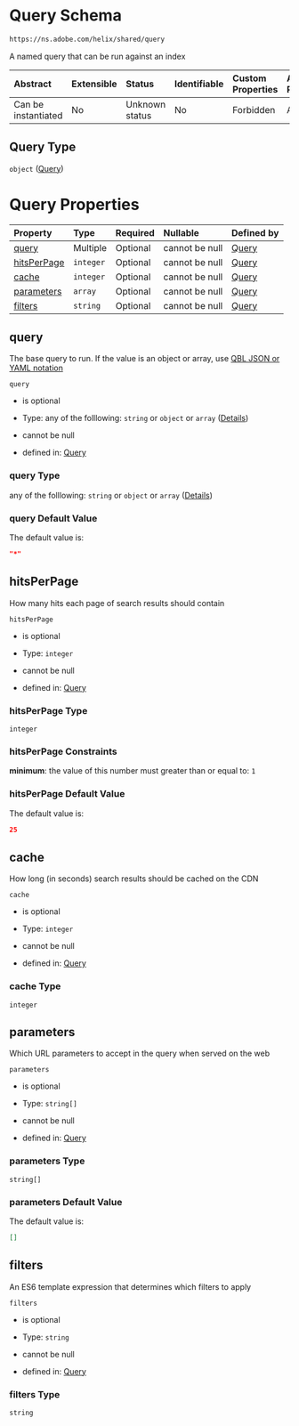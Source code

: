 # Query Schema

```txt
https://ns.adobe.com/helix/shared/query
```

A named query that can be run against an index

| Abstract            | Extensible | Status         | Identifiable | Custom Properties | Additional Properties | Access Restrictions | Defined In                                                    |
| :------------------ | :--------- | :------------- | :----------- | :---------------- | :-------------------- | :------------------ | :------------------------------------------------------------ |
| Can be instantiated | No         | Unknown status | No           | Forbidden         | Allowed               | none                | [query.schema.json](query.schema.json "open original schema") |

## Query Type

`object` ([Query](query.md))

# Query Properties

| Property                    | Type      | Required | Nullable       | Defined by                                                                                                 |
| :-------------------------- | :-------- | :------- | :------------- | :--------------------------------------------------------------------------------------------------------- |
| [query](#query)             | Multiple  | Optional | cannot be null | [Query](query-properties-query.md "https://ns.adobe.com/helix/shared/query#/properties/query")             |
| [hitsPerPage](#hitsperpage) | `integer` | Optional | cannot be null | [Query](query-properties-hitsperpage.md "https://ns.adobe.com/helix/shared/query#/properties/hitsPerPage") |
| [cache](#cache)             | `integer` | Optional | cannot be null | [Query](query-properties-cache.md "https://ns.adobe.com/helix/shared/query#/properties/cache")             |
| [parameters](#parameters)   | `array`   | Optional | cannot be null | [Query](query-properties-parameters.md "https://ns.adobe.com/helix/shared/query#/properties/parameters")   |
| [filters](#filters)         | `string`  | Optional | cannot be null | [Query](query-properties-filters.md "https://ns.adobe.com/helix/shared/query#/properties/filters")         |

## query

The base query to run. If the value is an object or array, use [QBL JSON or YAML notation](https://github.com/adobe/helix-querybuilder#as-json-or-yaml)

`query`

*   is optional

*   Type: any of the folllowing: `string` or `object` or `array` ([Details](query-properties-query.md))

*   cannot be null

*   defined in: [Query](query-properties-query.md "https://ns.adobe.com/helix/shared/query#/properties/query")

### query Type

any of the folllowing: `string` or `object` or `array` ([Details](query-properties-query.md))

### query Default Value

The default value is:

```json
"*"
```

## hitsPerPage

How many hits each page of search results should contain

`hitsPerPage`

*   is optional

*   Type: `integer`

*   cannot be null

*   defined in: [Query](query-properties-hitsperpage.md "https://ns.adobe.com/helix/shared/query#/properties/hitsPerPage")

### hitsPerPage Type

`integer`

### hitsPerPage Constraints

**minimum**: the value of this number must greater than or equal to: `1`

### hitsPerPage Default Value

The default value is:

```json
25
```

## cache

How long (in seconds) search results should be cached on the CDN

`cache`

*   is optional

*   Type: `integer`

*   cannot be null

*   defined in: [Query](query-properties-cache.md "https://ns.adobe.com/helix/shared/query#/properties/cache")

### cache Type

`integer`

## parameters

Which URL parameters to accept in the query when served on the web

`parameters`

*   is optional

*   Type: `string[]`

*   cannot be null

*   defined in: [Query](query-properties-parameters.md "https://ns.adobe.com/helix/shared/query#/properties/parameters")

### parameters Type

`string[]`

### parameters Default Value

The default value is:

```json
[]
```

## filters

An ES6 template expression that determines which filters to apply

`filters`

*   is optional

*   Type: `string`

*   cannot be null

*   defined in: [Query](query-properties-filters.md "https://ns.adobe.com/helix/shared/query#/properties/filters")

### filters Type

`string`
